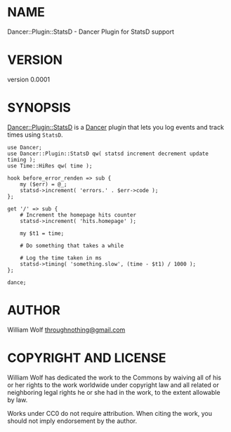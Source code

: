 # NAME

Dancer::Plugin::StatsD - Dancer Plugin for StatsD support

# VERSION

version 0.0001

# SYNOPSIS

[Dancer::Plugin::StatsD](https://metacpan.org/pod/Dancer::Plugin::StatsD) is a [Dancer](https://metacpan.org/pod/Dancer) plugin that lets you log events and
track times using `StatsD`.

    use Dancer;
    use Dancer::Plugin::StatsD qw( statsd increment decrement update timing );
    use Time::HiRes qw( time );

    hook before_error_renden => sub {
        my ($err) = @_;
        statsd->increment( 'errors.' . $err->code );
    };

    get '/' => sub {
        # Increment the homepage hits counter
        statsd->increment( 'hits.homepage' );

        my $t1 = time;

        # Do something that takes a while

        # Log the time taken in ms
        statsd->timing( 'something.slow', (time - $t1) / 1000 );
    };

    dance;

# AUTHOR

William Wolf <throughnothing@gmail.com>

# COPYRIGHT AND LICENSE



William Wolf has dedicated the work to the Commons by waiving all of his
or her rights to the work worldwide under copyright law and all related or
neighboring legal rights he or she had in the work, to the extent allowable by
law.

Works under CC0 do not require attribution. When citing the work, you should
not imply endorsement by the author.
